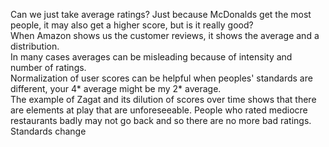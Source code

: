 Can we just take average ratings? Just because McDonalds get the most people, it may also get a higher score, but is it really good?  
When Amazon shows us the customer reviews, it shows the average and a distribution.  
In many cases averages can be misleading because of intensity and number of ratings.  
Normalization of user scores can be helpful when peoples' standards are different, your 4* average might be my 2* average.  
The example of Zagat and its dilution of scores over time shows that there are elements at play that are unforeseeable. People who rated mediocre restaurants badly may not go back and so there are no more bad ratings. Standards change
